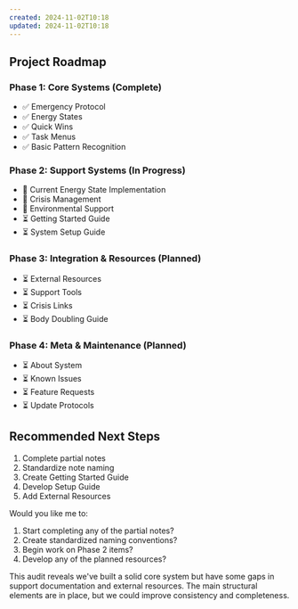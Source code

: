 ```yaml
---
created: 2024-11-02T10:18
updated: 2024-11-02T10:18
---
```

## Project Roadmap

### Phase 1: Core Systems (Complete)
- ✅ Emergency Protocol
- ✅ Energy States
- ✅ Quick Wins
- ✅ Task Menus
- ✅ Basic Pattern Recognition

### Phase 2: Support Systems (In Progress)
- 🔄 Current Energy State Implementation
- 🔄 Crisis Management
- 🔄 Environmental Support
- ⏳ Getting Started Guide
- ⏳ System Setup Guide

### Phase 3: Integration & Resources (Planned)
- ⏳ External Resources
- ⏳ Support Tools
- ⏳ Crisis Links
- ⏳ Body Doubling Guide

### Phase 4: Meta & Maintenance (Planned)
- ⏳ About System
- ⏳ Known Issues
- ⏳ Feature Requests
- ⏳ Update Protocols

## Recommended Next Steps
1. Complete partial notes
2. Standardize note naming
3. Create Getting Started Guide
4. Develop Setup Guide
5. Add External Resources

Would you like me to:
1. Start completing any of the partial notes?
2. Create standardized naming conventions?
3. Begin work on Phase 2 items?
4. Develop any of the planned resources?

This audit reveals we've built a solid core system but have some gaps in support documentation and external resources. The main structural elements are in place, but we could improve consistency and completeness.